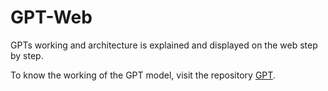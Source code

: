 # GPT-Web
GPTs working and architecture is explained and displayed on the web step by step.  

To know the working of the GPT model, visit the repository [GPT](https://github.com/username/GPT-Model).
